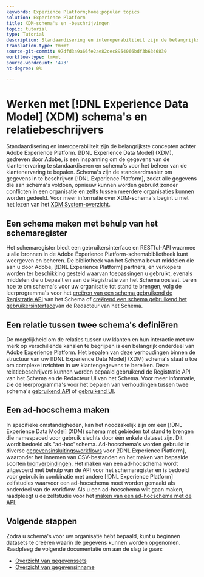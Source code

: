 ```yaml
---
keywords: Experience Platform;home;popular topics
solution: Experience Platform
title: XDM-schema's en -beschrijvingen
topic: tutorial
type: Tutorial
description: Standaardisering en interoperabiliteit zijn de belangrijkste concepten achter Adobe Experience Platform. Het Model van Gegevens van de ervaring (XDM), die door Adobe wordt gedreven, is een inspanning om de gegevens van de klantenervaring te standaardiseren en schema's voor het beheer van de klantenervaring te bepalen. De schema's zijn de standaardmanier om gegevens in Experience Platform te beschrijven, toestaand alle gegevens die aan schema's in overeenstemming zijn herbruikbaar zonder conflicten over een organisatie en zelfs om tussen veelvoudige organisaties te kunnen delen.
translation-type: tm+mt
source-git-commit: 97dfd3a9a66fe2ae82cec8954066bdf3b6346830
workflow-type: tm+mt
source-wordcount: '473'
ht-degree: 0%

---
```



# Werken met [!DNL Experience Data Model] (XDM) schema&#39;s en relatiebeschrijvers

Standaardisering en interoperabiliteit zijn de belangrijkste concepten achter Adobe Experience Platform. [!DNL Experience Data Model] (XDM), gedreven door Adobe, is een inspanning om de gegevens van de klantenervaring te standaardiseren en schema&#39;s voor het beheer van de klantenervaring te bepalen. Schema&#39;s zijn de standaardmanier om gegevens in te beschrijven [!DNL Experience Platform], zodat alle gegevens die aan schema&#39;s voldoen, opnieuw kunnen worden gebruikt zonder conflicten in een organisatie en zelfs tussen meerdere organisaties kunnen worden gedeeld. Voor meer informatie over XDM-schema&#39;s begint u met het lezen van het [XDM System-overzicht](../xdm/home.md).

## Een schema maken met behulp van het schemaregister

Het schemaregister biedt een gebruikersinterface en RESTful-API waarmee u alle bronnen in de Adobe Experience Platform-schemabibliotheek kunt weergeven en beheren. De bibliotheek van het Schema bevat middelen die aan u door Adobe, [!DNL Experience Platform] partners, en verkopers worden ter beschikking gesteld waarvan toepassingen u gebruikt, evenals middelen die u bepaalt en aan de Registratie van het Schema opslaat. Leren hoe te om schema&#39;s voor uw organisatie tot stand te brengen, volg de leerprogramma&#39;s voor het [creëren van een schema gebruikend de Registratie API](../xdm/tutorials/create-schema-api.md) van het Schema of [creërend een schema gebruikend het gebruikersinterface](../xdm/tutorials/create-schema-ui.md)van de Redacteur van het Schema.

## Een relatie tussen twee schema&#39;s definiëren

De mogelijkheid om de relaties tussen uw klanten en hun interactie met uw merk op verschillende kanalen te begrijpen is een belangrijk onderdeel van Adobe Experience Platform. Het bepalen van deze verhoudingen binnen de structuur van uw [!DNL Experience Data Model] (XDM) schema&#39;s staat u toe om complexe inzichten in uw klantengegevens te bereiken. Deze relatiebeschrijvers kunnen worden bepaald gebruikend de Registratie API van het Schema en de Redacteur UI van het Schema. Voor meer informatie, zie de leerprogramma&#39;s voor het bepalen van verhoudingen tussen twee schema&#39;s [gebruikend API](../xdm/tutorials/relationship-api.md) of [gebruikend UI](../xdm/tutorials/relationship-ui.md).

## Een ad-hocschema maken

In specifieke omstandigheden, kan het noodzakelijk zijn om een [!DNL Experience Data Model] (XDM) schema met gebieden tot stand te brengen die namespaced voor gebruik slechts door één enkele dataset zijn. Dit wordt bedoeld als &quot;ad-hoc&quot;schema. Ad-hocschema&#39;s worden gebruikt in diverse [gegevensinsluitingsworkflows](../ingestion/home.md) voor [!DNL Experience Platform], waaronder het innemen van CSV-bestanden en het maken van bepaalde soorten [bronverbindingen](../sources/home.md). Het maken van een ad-hocschema wordt uitgevoerd met behulp van de API voor het schemaregister en is bedoeld voor gebruik in combinatie met andere [!DNL Experience Platform] zelfstudies waarvoor een ad-hocschema moet worden gemaakt als onderdeel van de workflow. Als u een ad-hocschema wilt gaan maken, raadpleegt u de zelfstudie voor het [maken van een ad-hocschema met de API](../xdm/tutorials/ad-hoc.md).

## Volgende stappen

Zodra u schema&#39;s voor uw organisatie hebt bepaald, kunt u beginnen datasets te creëren waarin de gegevens kunnen worden opgenomen. Raadpleeg de volgende documentatie om aan de slag te gaan:

* [Overzicht van gegevenssets](../catalog/datasets/overview.md)
* [Overzicht van gegevensinname](../ingestion/home.md)